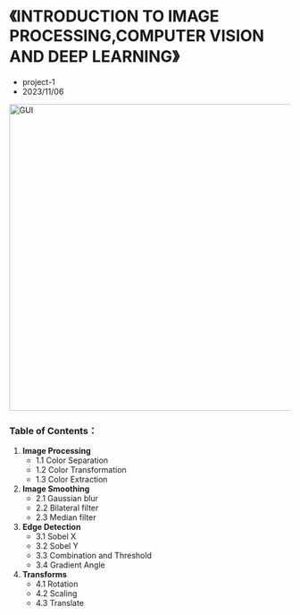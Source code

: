 # 《INTRODUCTION TO IMAGE PROCESSING,COMPUTER VISION AND DEEP LEARNING》
- project-1
- 2023/11/06

<img width="548" alt="GUI" src="https://github.com/user-attachments/assets/9f9bf3dd-59a4-42b8-91da-2da7e3db37b3" />

### Table of Contents：
1. **Image Processing**	 
    - 1.1 Color Separation 
    - 1.2 Color Transformation
    - 1.3 Color Extraction
2. **Image Smoothing**
    - 2.1 Gaussian blur
    - 2.2 Bilateral filter 
    - 2.3 Median filter 
3. **Edge Detection**
    - 3.1 Sobel X 
    - 3.2 Sobel Y 
    - 3.3 Combination and Threshold
    - 3.4 Gradient Angle
4. **Transforms**
    - 4.1 Rotation
    - 4.2 Scaling
    - 4.3 Translate

